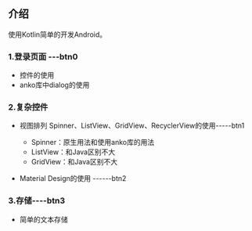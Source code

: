 ## 介绍

使用Kotlin简单的开发Android。

### 1.登录页面 ---btn0
- 控件的使用
- anko库中dialog的使用

### 2.复杂控件
- 视图排列 Spinner、ListView、GridView、RecyclerView的使用-----btn1

  - Spinner：原生用法和使用anko库的用法
  - ListView：和Java区别不大
  - GridView：和Java区别不大
- Material Design的使用 ------btn2

### 3.存储----btn3

- 简单的文本存储



